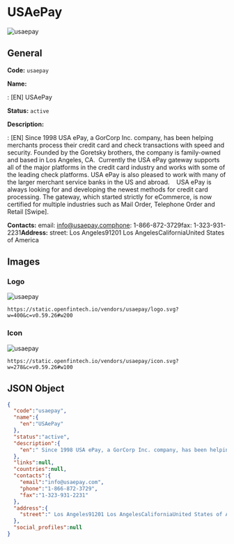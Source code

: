 
# USAePay 
![usaepay](https://static.openfintech.io/vendors/usaepay/logo.svg?w=400&c=v0.59.26#w200)  

## General 
 
**Code:** `usaepay` 
 
**Name:** 
 
:	[EN] USAePay 
 
**Status:** `active` 
 
**Description:** 
 
: [EN]  Since 1998 USA ePay, a GorCorp Inc. company, has been helping merchants process their credit card and check transactions with speed and security. Founded by the Goretsky brothers, the company is family-owned and based in Los Angeles, CA.  Currently the USA ePay gateway supports all of the major platforms in the credit card industry and works with some of the leading check platforms. USA ePay is also pleased to work with many of the larger merchant service banks in the US and abroad.    USA ePay is always looking for and developing the newest methods for credit card processing. The gateway, which started strictly for eCommerce, is now certified for multiple industries such as Mail Order, Telephone Order and Retail [Swipe].   
 
**Contacts:** 
email: info@usaepay.comphone: 1-866-872-3729fax: 1-323-931-2231**Address:** 
street:  Los Angeles91201 Los AngelesCaliforniaUnited States of America  

## Images 

### Logo 
 
![usaepay](https://static.openfintech.io/vendors/usaepay/logo.svg?w=400&c=v0.59.26#w200)  

```
https://static.openfintech.io/vendors/usaepay/logo.svg?w=400&c=v0.59.26#w200
```  

### Icon 
 
![usaepay](https://static.openfintech.io/vendors/usaepay/icon.svg?w=278&c=v0.59.26#w100)  

```
https://static.openfintech.io/vendors/usaepay/icon.svg?w=278&c=v0.59.26#w100
```  

## JSON Object 

```json
{
  "code":"usaepay",
  "name":{
    "en":"USAePay"
  },
  "status":"active",
  "description":{
    "en":" Since 1998 USA ePay, a GorCorp Inc. company, has been helping merchants process their credit card and check transactions with speed and security.\u00a0Founded by the Goretsky brothers, the company is family-owned and based in Los Angeles, CA.\u00a0 Currently the USA ePay gateway supports all of the major platforms in the credit card industry and works with some of the leading check platforms. USA ePay is also pleased to work with many of the larger merchant service banks in the US and abroad. \u00a0\u00a0 USA ePay is always looking for and developing the newest methods for credit card processing. The gateway, which started strictly for eCommerce, is now certified for multiple industries such as Mail Order, Telephone Order and Retail [Swipe].\u00a0 "
  },
  "links":null,
  "countries":null,
  "contacts":{
    "email":"info@usaepay.com",
    "phone":"1-866-872-3729",
    "fax":"1-323-931-2231"
  },
  "address":{
    "street":" Los Angeles91201 Los AngelesCaliforniaUnited States of America "
  },
  "social_profiles":null
}
```  

